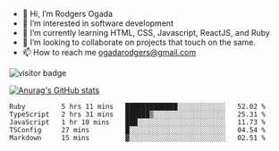 - 👋 Hi, I’m Rodgers Ogada
- 👀 I’m interested in software development
- 🌱 I’m currently learning HTML, CSS, Javascript, ReactJS, and Ruby
- 💞️ I’m looking to collaborate on projects that touch on the same.
- 📫 How to reach me ogadarodgers@gmail.com

![visitor badge](https://visitor-badge.glitch.me/badge?page_id=ogada-otieno.visitor-badge)

[![Anurag's GitHub stats](https://github-readme-stats.vercel.app/api?username=ogada-otieno)](https://github.com/anuraghazra/github-readme-stats) 
<!--START_SECTION:waka-->

```text
Ruby         5 hrs 11 mins   █████████████░░░░░░░░░░░░   52.02 %
TypeScript   2 hrs 31 mins   ██████▒░░░░░░░░░░░░░░░░░░   25.31 %
JavaScript   1 hr 10 mins    ███░░░░░░░░░░░░░░░░░░░░░░   11.73 %
TSConfig     27 mins         █░░░░░░░░░░░░░░░░░░░░░░░░   04.54 %
Markdown     15 mins         ▓░░░░░░░░░░░░░░░░░░░░░░░░   02.51 %
```

<!--END_SECTION:waka-->

<!---
ogada-otieno/ogada-otieno is a ✨ special ✨ repository because its `README.md` (this file) appears on your GitHub profile.
You can click the Preview link to take a look at your changes.
--->
